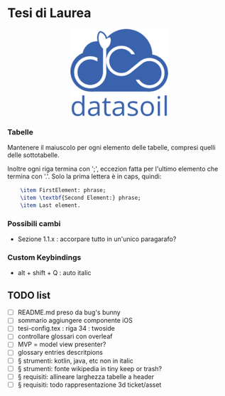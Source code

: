 # Tesi di Laurea
<p align="center">
    <img src="immagini/ds_logo.png" alt="DataSoil logo" width="220">
</p>

### Tabelle
Mantenere il maiuscolo per ogni elemento delle tabelle, compresi quelli delle sottotabelle. 

Inoltre ogni riga termina con ';', eccezion fatta per l'ultimo elemento che termina con '.'.
Solo la prima lettera è in caps, quindi:

```tex
    \item FirstElement: phrase;
    \item \textbf{Second Element:} phrase;
    \item Last element.
```
### Possibili cambi 
- Sezione 1.1.x : accorpare tutto in un'unico paragarafo?

### Custom Keybindings 
- alt + shift + Q : auto italic

## TODO list
- [ ] README.md preso da bug's bunny
- [ ] sommario aggiungere componente iOS
- [ ] tesi-config.tex : riga 34 : twoside 
- [ ] controllare glossari con overleaf
- [ ] MVP = model view presenter?
- [ ] glossary entries descritpions
- [ ] § strumenti: kotlin, java, etc non in italic
- [ ] § strumenti: fonte wikipedia in tiny keep or trash?
- [ ] § requisiti: allineare larghezza tabelle a header
- [ ] § requisiti: todo rappresentazione 3d ticket/asset
